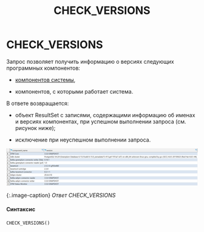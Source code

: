 ﻿---
layout: default
title: CHECK_VERSIONS
nav_order: 7
parent: Запросы SQL+
grand_parent: Справочная информация
has_children: false
has_toc: false
---

CHECK_VERSIONS
==============

Запрос позволяет получить информацию о версиях следующих программных компонентов:

*   [компонентов системы](../../../Обзор_понятий_компонентов_и_связей/Компоненты_системы/Компоненты_системы.md),

*   компонентов, с которыми работает система.

В ответе возвращается:

*   объект ResultSet с записями, содержащими информацию об именах и версиях компонентах, при успешном 
    выполнении запроса (см. рисунок ниже);

*   исключение при неуспешном выполнении запроса.

![](check_versions.png)

{:.image-caption}
*Ответ CHECK_VERSIONS*

#### Синтаксис
```sql
CHECK_VERSIONS()
```
